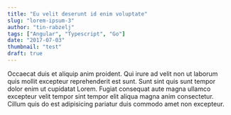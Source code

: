 ```yaml
---
title: "Eu velit deserunt id enim voluptate"
slug: "lorem-ipsum-3"
author: "tin-rabzelj"
tags: ["Angular", "Typescript", "Go"]
date: "2017-07-03"
thumbnail: "test"
draft: true
---
```


Occaecat duis et aliquip anim proident. Qui irure ad velit non ut laborum quis mollit excepteur reprehenderit est sunt. Sunt sint quis sunt tempor dolor enim ut cupidatat Lorem. Fugiat consequat aute magna ullamco excepteur velit tempor sint tempor elit aliqua magna anim consectetur. Cillum quis do est adipisicing pariatur duis commodo amet non excepteur.

